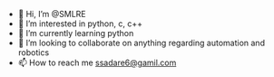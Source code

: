 - 👋 Hi, I’m @SMLRE
- 👀 I’m interested in python, c, c++
- 🌱 I’m currently learning python
- 💞️ I’m looking to collaborate on anything regarding automation and robotics
- 📫 How to reach me ssadare6@gamil.com

<!---
SMLRE/SMLRE is a ✨ special ✨ repository because its `README.md` (this file) appears on your GitHub profile.
You can click the Preview link to take a look at your changes.
--->
